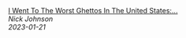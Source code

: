 <!--2024-01-01 01:58:42-->
<div class="yb">
  <a class="nodecor" href="/index.html?opasnye_puteshestviya/i_went_to_the_worst_ghettos_in_the_united_states_part_two">
    <img class="preview" data-videoid="lf_IaLAXQCA" src="https://i.ytimg.com/vi/lf_IaLAXQCA/hqdefault.jpg" align="middle" alt="">
  </a>
  <div class="inlbl text">
    <a class="nodecor" href="/index.html?opasnye_puteshestviya/i_went_to_the_worst_ghettos_in_the_united_states_part_two">I Went To The Worst Ghettos In The United States:...</a><br>
    <i class="smaller2">Nick Johnson</i><br>
    <i class="smaller3">2023-01-21</i>
  </div>
</div>
